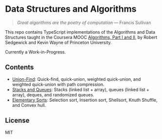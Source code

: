 # Data Structures and Algorithms

>*Great algorithms are the poetry of computation* — Francis Sullivan

This repo contains TypeScript implementations of the Algorithms and Data Structures taught in the Coursera MOOC [Algorithms, Part I and II](https://www.coursera.org/learn/algorithms-part1/), by Robert Sedgewick and Kevin Wayne of Princeton University. 


Currently a Work-in-Progress.

## Contents
- [Union-Find](union-find/): Quick-find, quick-union, weighted quick-union, and weighted quick-union with path compression.
- [Stacks and Queues](stacks-and-queues/): Stacks (linked list + array), queues (linked list + array), deques, and randomized queues.
- [Elementary Sorts](elementary-sorts/): Selection sort, Insertion sort, Shellsort, Knuth Shuffle, and Convex hull.

## License
MIT
